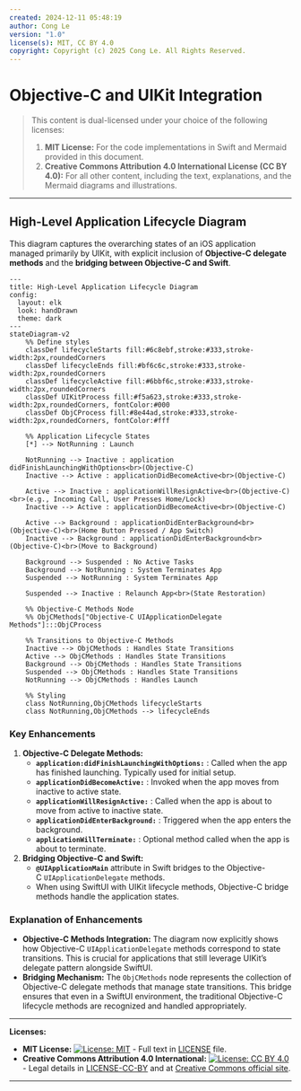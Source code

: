 ```yaml
---
created: 2024-12-11 05:48:19
author: Cong Le
version: "1.0"
license(s): MIT, CC BY 4.0
copyright: Copyright (c) 2025 Cong Le. All Rights Reserved.
---
```



# Objective-C and UIKit Integration

> This content is dual-licensed under your choice of the following licenses:
> 1.  **MIT License:** For the code implementations in Swift and Mermaid provided in this document.
> 2.  **Creative Commons Attribution 4.0 International License (CC BY 4.0):** For all other content, including the text, explanations, and the Mermaid diagrams and illustrations.

---


## High-Level Application Lifecycle Diagram

This diagram captures the overarching states of an iOS application managed primarily by UIKit, with explicit inclusion of **Objective-C delegate methods** and the **bridging between Objective-C and Swift**.

```mermaid
---
title: High-Level Application Lifecycle Diagram
config:
  layout: elk
  look: handDrawn
  theme: dark
---
stateDiagram-v2
    %% Define styles
    classDef lifecycleStarts fill:#6c8ebf,stroke:#333,stroke-width:2px,roundedCorners
    classDef lifecycleEnds fill:#bf6c6c,stroke:#333,stroke-width:2px,roundedCorners
    classDef lifecycleActive fill:#6bbf6c,stroke:#333,stroke-width:2px,roundedCorners
    classDef UIKitProcess fill:#f5a623,stroke:#333,stroke-width:2px,roundedCorners, fontColor:#000
    classDef ObjCProcess fill:#8e44ad,stroke:#333,stroke-width:2px,roundedCorners, fontColor:#fff

    %% Application Lifecycle States
    [*] --> NotRunning : Launch
    
    NotRunning --> Inactive : application didFinishLaunchingWithOptions<br>(Objective-C)
    Inactive --> Active : applicationDidBecomeActive<br>(Objective-C)
    
    Active --> Inactive : applicationWillResignActive<br>(Objective-C)<br>(e.g., Incoming Call, User Presses Home/Lock)
    Inactive --> Active : applicationDidBecomeActive<br>(Objective-C)
    
    Active --> Background : applicationDidEnterBackground<br>(Objective-C)<br>(Home Button Pressed / App Switch)
    Inactive --> Background : applicationDidEnterBackground<br>(Objective-C)<br>(Move to Background)
    
    Background --> Suspended : No Active Tasks
    Background --> NotRunning : System Terminates App
    Suspended --> NotRunning : System Terminates App
    
    Suspended --> Inactive : Relaunch App<br>(State Restoration)
    
    %% Objective-C Methods Node
    %% ObjCMethods["Objective-C UIApplicationDelegate Methods"]:::ObjCProcess
    
    %% Transitions to Objective-C Methods
    Inactive --> ObjCMethods : Handles State Transitions
    Active --> ObjCMethods : Handles State Transitions
    Background --> ObjCMethods : Handles State Transitions
    Suspended --> ObjCMethods : Handles State Transitions
    NotRunning --> ObjCMethods : Handles Launch
    
    %% Styling
    class NotRunning,ObjCMethods lifecycleStarts
    class NotRunning,ObjCMethods --> lifecycleEnds

```

### Key Enhancements

1. **Objective-C Delegate Methods:**
    - **`application:didFinishLaunchingWithOptions:`** : Called when the app has finished launching. Typically used for initial setup.
    - **`applicationDidBecomeActive:`** : Invoked when the app moves from inactive to active state.
    - **`applicationWillResignActive:`** : Called when the app is about to move from active to inactive state.
    - **`applicationDidEnterBackground:`** : Triggered when the app enters the background.
    - **`applicationWillTerminate:`** : Optional method called when the app is about to terminate.
2. **Bridging Objective-C and Swift:**
    - **`@UIApplicationMain`** attribute in Swift bridges to the Objective-C `UIApplicationDelegate` methods.
    - When using SwiftUI with UIKit lifecycle methods, Objective-C bridge methods handle the application states.

### Explanation of Enhancements

- **Objective-C Methods Integration:** The diagram now explicitly shows how Objective-C `UIApplicationDelegate` methods correspond to state transitions. This is crucial for applications that still leverage UIKit’s delegate pattern alongside SwiftUI.
- **Bridging Mechanism:** The `ObjCMethods` node represents the collection of Objective-C delegate methods that manage state transitions. This bridge ensures that even in a SwiftUI environment, the traditional Objective-C lifecycle methods are recognized and handled appropriately.



---
**Licenses:**

- **MIT License:**  [![License: MIT](https://img.shields.io/badge/License-MIT-yellow.svg)](LICENSE) - Full text in [LICENSE](LICENSE) file.
- **Creative Commons Attribution 4.0 International:** [![License: CC BY 4.0](https://licensebuttons.net/l/by/4.0/88x31.png)](LICENSE-CC-BY) - Legal details in [LICENSE-CC-BY](LICENSE-CC-BY) and at [Creative Commons official site](http://creativecommons.org/licenses/by/4.0/).

---

